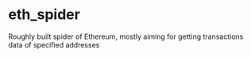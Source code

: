 # eth_spider
Roughly built spider of Ethereum, mostly aiming for getting transactions data of specified addresses
